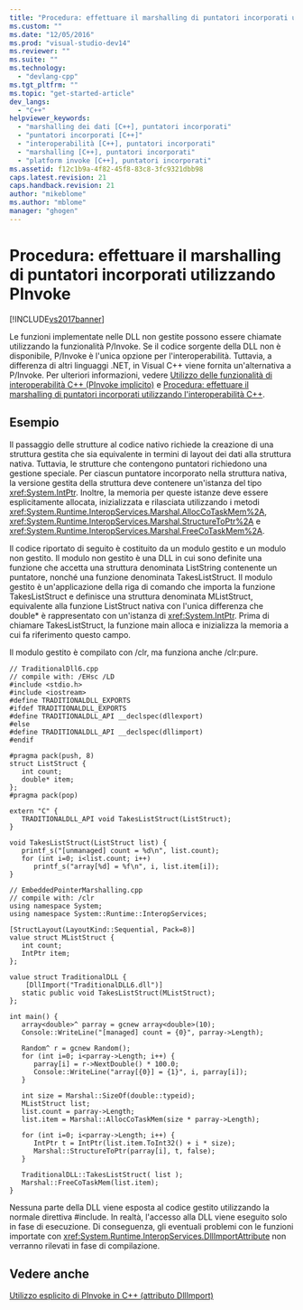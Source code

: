 ```yaml
---
title: "Procedura: effettuare il marshalling di puntatori incorporati utilizzando PInvoke | Microsoft Docs"
ms.custom: ""
ms.date: "12/05/2016"
ms.prod: "visual-studio-dev14"
ms.reviewer: ""
ms.suite: ""
ms.technology: 
  - "devlang-cpp"
ms.tgt_pltfrm: ""
ms.topic: "get-started-article"
dev_langs: 
  - "C++"
helpviewer_keywords: 
  - "marshalling dei dati [C++], puntatori incorporati"
  - "puntatori incorporati [C++]"
  - "interoperabilità [C++], puntatori incorporati"
  - "marshalling [C++], puntatori incorporati"
  - "platform invoke [C++], puntatori incorporati"
ms.assetid: f12c1b9a-4f82-45f8-83c8-3fc9321dbb98
caps.latest.revision: 21
caps.handback.revision: 21
author: "mikeblome"
ms.author: "mblome"
manager: "ghogen"
---
```

# Procedura: effettuare il marshalling di puntatori incorporati utilizzando PInvoke
[!INCLUDE[vs2017banner](../assembler/inline/includes/vs2017banner.md)]

Le funzioni implementate nelle DLL non gestite possono essere chiamate utilizzando la funzionalità P\/Invoke.  Se il codice sorgente della DLL non è disponibile, P\/Invoke è l'unica opzione per l'interoperabilità.  Tuttavia, a differenza di altri linguaggi .NET, in Visual C\+\+ viene fornita un'alternativa a P\/Invoke.  Per ulteriori informazioni, vedere [Utilizzo delle funzionalità di interoperabilità C\+\+ \(PInvoke implicito\)](../dotnet/using-cpp-interop-implicit-pinvoke.md) e [Procedura: effettuare il marshalling di puntatori incorporati utilizzando l'interoperabilità C\+\+](../dotnet/how-to-marshal-embedded-pointers-using-cpp-interop.md).  
  
## Esempio  
 Il passaggio delle strutture al codice nativo richiede la creazione di una struttura gestita che sia equivalente in termini di layout dei dati alla struttura nativa.  Tuttavia, le strutture che contengono puntatori richiedono una gestione speciale.  Per ciascun puntatore incorporato nella struttura nativa, la versione gestita della struttura deve contenere un'istanza del tipo <xref:System.IntPtr>.  Inoltre, la memoria per queste istanze deve essere esplicitamente allocata, inizializzata e rilasciata utilizzando i metodi <xref:System.Runtime.InteropServices.Marshal.AllocCoTaskMem%2A>, <xref:System.Runtime.InteropServices.Marshal.StructureToPtr%2A> e <xref:System.Runtime.InteropServices.Marshal.FreeCoTaskMem%2A>.  
  
 Il codice riportato di seguito è costituito da un modulo gestito e un modulo non gestito.  Il modulo non gestito è una DLL in cui sono definite una funzione che accetta una struttura denominata ListString contenente un puntatore, nonché una funzione denominata TakesListStruct.  Il modulo gestito è un'applicazione della riga di comando che importa la funzione TakesListStruct e definisce una struttura denominata MListStruct, equivalente alla funzione ListStruct nativa con l'unica differenza che double\* è rappresentato con un'istanza di <xref:System.IntPtr>.  Prima di chiamare TakesListStruct, la funzione main alloca e inizializza la memoria a cui fa riferimento questo campo.  
  
 Il modulo gestito è compilato con \/clr, ma funziona anche \/clr:pure.  
  
```  
// TraditionalDll6.cpp  
// compile with: /EHsc /LD  
#include <stdio.h>  
#include <iostream>  
#define TRADITIONALDLL_EXPORTS  
#ifdef TRADITIONALDLL_EXPORTS  
#define TRADITIONALDLL_API __declspec(dllexport)  
#else  
#define TRADITIONALDLL_API __declspec(dllimport)  
#endif  
  
#pragma pack(push, 8)  
struct ListStruct {  
   int count;  
   double* item;  
};  
#pragma pack(pop)  
  
extern "C" {  
   TRADITIONALDLL_API void TakesListStruct(ListStruct);  
}  
  
void TakesListStruct(ListStruct list) {  
   printf_s("[unmanaged] count = %d\n", list.count);  
   for (int i=0; i<list.count; i++)  
      printf_s("array[%d] = %f\n", i, list.item[i]);  
}  
```  
  
```  
// EmbeddedPointerMarshalling.cpp  
// compile with: /clr  
using namespace System;  
using namespace System::Runtime::InteropServices;  
  
[StructLayout(LayoutKind::Sequential, Pack=8)]  
value struct MListStruct {  
   int count;  
   IntPtr item;  
};  
  
value struct TraditionalDLL {  
    [DllImport("TraditionalDLL6.dll")]  
   static public void TakesListStruct(MListStruct);  
};  
  
int main() {  
   array<double>^ parray = gcnew array<double>(10);  
   Console::WriteLine("[managed] count = {0}", parray->Length);  
  
   Random^ r = gcnew Random();  
   for (int i=0; i<parray->Length; i++) {  
      parray[i] = r->NextDouble() * 100.0;  
      Console::WriteLine("array[{0}] = {1}", i, parray[i]);  
   }  
  
   int size = Marshal::SizeOf(double::typeid);  
   MListStruct list;  
   list.count = parray->Length;  
   list.item = Marshal::AllocCoTaskMem(size * parray->Length);  
  
   for (int i=0; i<parray->Length; i++) {  
      IntPtr t = IntPtr(list.item.ToInt32() + i * size);  
      Marshal::StructureToPtr(parray[i], t, false);  
   }  
  
   TraditionalDLL::TakesListStruct( list );  
   Marshal::FreeCoTaskMem(list.item);  
}  
```  
  
 Nessuna parte della DLL viene esposta al codice gestito utilizzando la normale direttiva \#include.  In realtà, l'accesso alla DLL viene eseguito solo in fase di esecuzione. Di conseguenza, gli eventuali problemi con le funzioni importate con <xref:System.Runtime.InteropServices.DllImportAttribute> non verranno rilevati in fase di compilazione.  
  
## Vedere anche  
 [Utilizzo esplicito di PInvoke in C\+\+ \(attributo DllImport\)](../dotnet/using-explicit-pinvoke-in-cpp-dllimport-attribute.md)